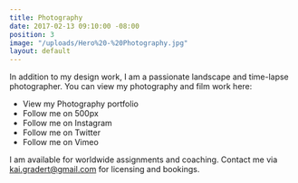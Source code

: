 ```yaml
---
title: Photography
date: 2017-02-13 09:10:00 -08:00
position: 3
image: "/uploads/Hero%20-%20Photography.jpg"
layout: default
---
```


In addition to my design work, I am a passionate landscape and time-lapse photographer. You can view my photography and film work here:

* View my Photography portfolio
* Follow me on 500px
* Follow me on Instagram
* Follow me on Twitter
* Follow me on Vimeo


I am available for worldwide assignments and coaching. Contact me via kai.gradert@gmail.com for licensing and bookings.